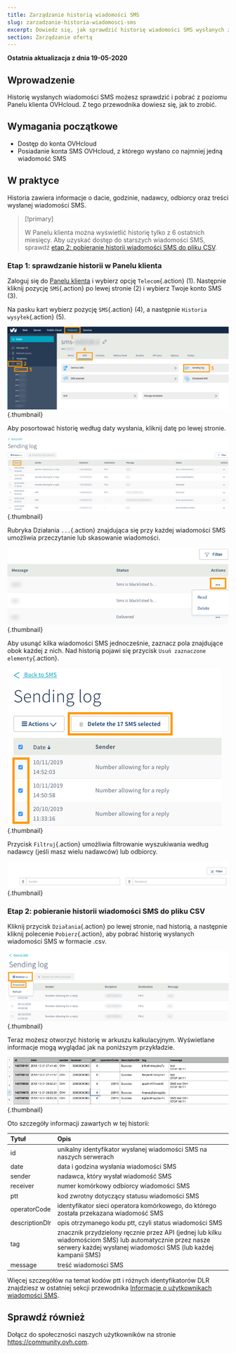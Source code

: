 ```yaml
---
title: Zarządzanie historią wiadomości SMS
slug: zarzadzanie-historia-wiadomosci-sms
excerpt: Dowiedz się, jak sprawdzić historię wiadomości SMS wysłanych z Twojego konta OVHcloud
section: Zarządzanie ofertą
---
```


**Ostatnia aktualizacja z dnia 19-05-2020**

## Wprowadzenie

Historię wysłanych wiadomości SMS możesz sprawdzić i pobrać z poziomu Panelu klienta OVHcloud. Z tego przewodnika dowiesz się, jak to zrobić.

## Wymagania początkowe

- Dostęp do konta OVHcloud
- Posiadanie konta SMS OVHcloud, z którego wysłano co najmniej jedną wiadomość SMS

## W praktyce

Historia zawiera informacje o dacie, godzinie, nadawcy, odbiorcy oraz treści wysłanej wiadomości SMS.

> [!primary]
>
> W Panelu klienta można wyświetlić historię tylko z 6 ostatnich miesięcy. Aby uzyskać dostęp do starszych wiadomości SMS, sprawdź [etap 2: pobieranie historii wiadomości SMS do pliku CSV](./#etap-2-pobieranie-historii-wiadomosci-sms-do-pliku-csv).
>


### Etap 1: sprawdzanie historii w Panelu klienta

Zaloguj się do [Panelu klienta](https://www.ovh.com/auth/?action=gotomanager) i wybierz opcję `Telecom`{.action} (1). Następnie kliknij pozycję `SMS`{.action} po lewej stronie (2) i wybierz Twoje konto SMS (3).

Na pasku kart wybierz pozycję `SMS`{.action} (4), a następnie `Historia wysyłek`{.action} (5).

![sms-history](images/smshistory1.png){.thumbnail}

Aby posortować historię według daty wysłania, kliknij datę po lewej stronie.

![sms-history](images/smshistory2.png){.thumbnail}

Rubryka Działania `...`{.action} znajdująca się przy każdej wiadomości SMS umożliwia przeczytanie lub skasowanie wiadomości.

![sms-history](images/smshistory3.png){.thumbnail}

Aby usunąć kilka wiadomości SMS jednocześnie, zaznacz pola znajdujące obok każdej z nich. Nad historią pojawi się przycisk `Usuń zaznaczone elementy`{.action}.

![sms-history](images/smshistory4.png){.thumbnail}
 
Przycisk `Filtruj`{.action} umożliwia filtrowanie wyszukiwania według nadawcy (jeśli masz wielu nadawców) lub odbiorcy.

![sms-history](images/smshistory5.png){.thumbnail}
 
### Etap 2: pobieranie historii wiadomości SMS do pliku CSV
 
Kliknij przycisk `Działania`{.action} po lewej stronie, nad historią, a następnie kliknij polecenie `Pobierz`{.action}, aby pobrać historię wysłanych wiadomości SMS w formacie .csv. 
 
![sms-history](images/smshistory6.png){.thumbnail}
 
Teraz możesz otworzyć historię w arkuszu kalkulacyjnym. Wyświetlane informacje mogą wyglądać jak na poniższym przykładzie.

![sms-history](images/smshistory7.png){.thumbnail}

Oto szczegóły informacji zawartych w tej historii:

|  Tytuł  |  Opis  |
|  :-----          |  :-----          |
|  id |  unikalny identyfikator wysłanej wiadomości SMS na naszych serwerach |
|  date | data i godzina wysłania wiadomości SMS  |
|  sender |  nadawca, który wysłał wiadomość SMS |
|  receiver |  numer komórkowy odbiorcy wiadomości SMS |
|  ptt |  kod zwrotny dotyczący statusu wiadomości SMS |
|  operatorCode |  identyfikator sieci operatora komórkowego, do którego została przekazana wiadomość SMS |
|  descriptionDlr |  opis otrzymanego kodu ptt, czyli status wiadomości SMS |
|  tag |  znacznik przydzielony ręcznie przez API (jednej lub kilku wiadomościom SMS) lub automatycznie przez nasze serwery każdej wysłanej wiadomości SMS (lub każdej kampanii SMS) |
|  message |  treść wiadomości SMS |

Więcej szczegółów na temat kodów ptt i różnych identyfikatorów DLR znajdziesz w ostatniej sekcji przewodnika [Informacje o użytkownikach wiadomości SMS](../informacje-o-użytkownikach-wiadomości-sms).
 
## Sprawdź również

Dołącz do społeczności naszych użytkowników na stronie <https://community.ovh.com>.
